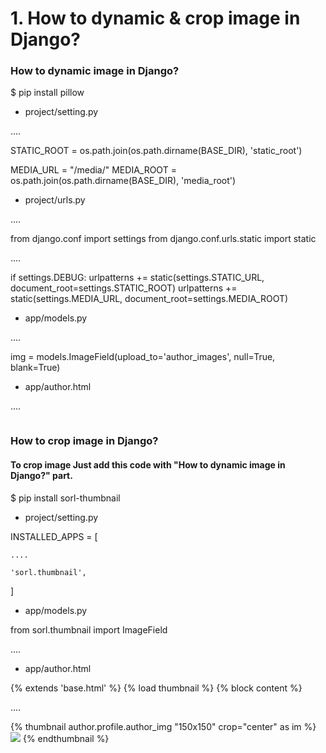 # 1. How to dynamic & crop image in Django?

### How to dynamic image in Django?

$ pip install pillow

* project/setting.py

....

STATIC_ROOT = os.path.join(os.path.dirname(BASE_DIR), 'static_root')

MEDIA_URL = "/media/"
MEDIA_ROOT = os.path.join(os.path.dirname(BASE_DIR), 'media_root')

* project/urls.py

....

from django.conf import settings
from django.conf.urls.static import static

....

if settings.DEBUG:
    urlpatterns += static(settings.STATIC_URL, document_root=settings.STATIC_ROOT)
    urlpatterns += static(settings.MEDIA_URL, document_root=settings.MEDIA_ROOT)

* app/models.py

....

img = models.ImageField(upload_to='author_images', null=True, blank=True)

* app/author.html

....

<img src="/media/{{ author.img }}" alt="">


### How to crop image in Django?

#### To crop image Just add this code with "How to dynamic image in Django?" part.

$ pip install sorl-thumbnail

* project/setting.py

INSTALLED_APPS = [

	....

    'sorl.thumbnail',
]

* app/models.py

from sorl.thumbnail import ImageField

....

* app/author.html

{% extends 'base.html' %}
{% load thumbnail %}
{% block content %}

....

{% thumbnail author.profile.author_img "150x150" crop="center" as im %}
    <img src="{{ im.url }}" width="{{ im.width }}" height="{{ im.height }}">
{% endthumbnail %}
